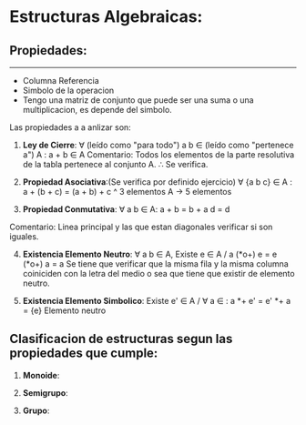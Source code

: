 # Estructuras Algebraicas:
## Propiedades:
---
- Columna Referencia
- Simbolo de la operacion
- Tengo una matriz de conjunto que puede ser una suma o una multiplicacion, es depende del simbolo.

Las propiedades a a anlizar son:
1. **Ley de Cierre**: ∀ (leído como "para todo") a b ∈ (leído como "pertenece a") A : a + b ∈ A
Comentario: Todos los elementos de la parte resolutiva de la tabla pertenece al conjunto A. ∴ Se verifica.

2. **Propiedad Asociativa**:(Se verifica por definido ejercicio)
∀ {a b c} ∈ A : a + (b + c) = (a + b) + c
     ^
     3 elementos
A -> 5 elementos

3. **Propiedad Conmutativa**: ∀ a b ∈ A: a + b = b + a d = d

Comentario: Linea principal y las que estan diagonales verificar si son iguales.

4. **Existencia Elemento Neutro**:
∀ a b ∈ A, Existe e ∈ A / a (*o+) e = e (*o+) a = a
Se tiene que verificar que la misma fila y la misma columna coiniciden con la letra del medio o sea que tiene que existir de elemento neutro.

5. **Existencia Elemento Simbolico**: Existe e' ∈ A / ∀ a ∈ : a *+ e' = e' *+ a = {e}
                  Elemento neutro

## Clasificacion de estructuras segun las propiedades que cumple:

1. **Monoide**:

2. **Semigrupo**:

3. **Grupo**:



